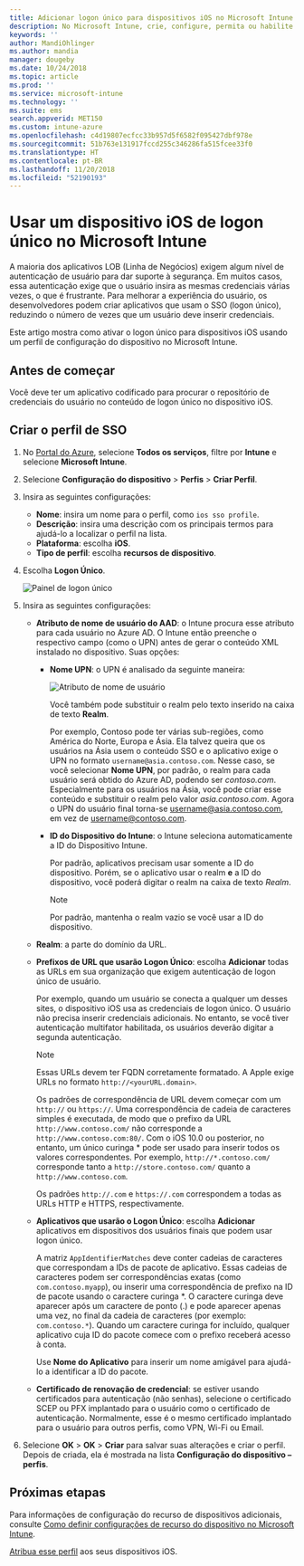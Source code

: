 ```yaml
---
title: Adicionar logon único para dispositivos iOS no Microsoft Intune – Azure | Microsoft Docs
description: No Microsoft Intune, crie, configure, permita ou habilite dispositivos iOS a usar SSO (logon único), em vez de senha, para autenticação aos recursos e dados de sua organização. Para usar SSO, crie um perfil de configuração do dispositivo e insira o UPN, a ID do dispositivo, seus aplicativos e um certificado para autenticar o usuário e o dispositivo.
keywords: ''
author: MandiOhlinger
ms.author: mandia
manager: dougeby
ms.date: 10/24/2018
ms.topic: article
ms.prod: ''
ms.service: microsoft-intune
ms.technology: ''
ms.suite: ems
search.appverid: MET150
ms.custom: intune-azure
ms.openlocfilehash: c4d19807ecfcc33b957d5f6582f095427dbf978e
ms.sourcegitcommit: 51b763e131917fccd255c346286fa515fcee33f0
ms.translationtype: HT
ms.contentlocale: pt-BR
ms.lasthandoff: 11/20/2018
ms.locfileid: "52190193"
---
```

# <a name="use-single-sign-on-ios-device-in-microsoft-intune"></a>Usar um dispositivo iOS de logon único no Microsoft Intune

A maioria dos aplicativos LOB (Linha de Negócios) exigem algum nível de autenticação de usuário para dar suporte à segurança. Em muitos casos, essa autenticação exige que o usuário insira as mesmas credenciais várias vezes, o que é frustrante. Para melhorar a experiência do usuário, os desenvolvedores podem criar aplicativos que usam o SSO (logon único), reduzindo o número de vezes que um usuário deve inserir credenciais.

Este artigo mostra como ativar o logon único para dispositivos iOS usando um perfil de configuração do dispositivo no Microsoft Intune.

## <a name="before-you-begin"></a>Antes de começar

Você deve ter um aplicativo codificado para procurar o repositório de credenciais do usuário no conteúdo de logon único no dispositivo iOS.

## <a name="create-the-sso-profile"></a>Criar o perfil de SSO

1. No [Portal do Azure](https://portal.azure.com), selecione **Todos os serviços**, filtre por **Intune** e selecione **Microsoft Intune**.
2. Selecione **Configuração do dispositivo** > **Perfis** > **Criar Perfil**.
3. Insira as seguintes configurações:

    - **Nome**: insira um nome para o perfil, como `ios sso profile`.
    - **Descrição**: insira uma descrição com os principais termos para ajudá-lo a localizar o perfil na lista.
    - **Plataforma**: escolha **iOS**.
    - **Tipo de perfil**: escolha **recursos de dispositivo**.

4. Escolha **Logon Único**.

    ![Painel de logon único](./media/sso-blade.png)

5. Insira as seguintes configurações: 

    - **Atributo de nome de usuário do AAD**: o Intune procura esse atributo para cada usuário no Azure AD. O Intune então preenche o respectivo campo (como o UPN) antes de gerar o conteúdo XML instalado no dispositivo. Suas opções:
    
        - **Nome UPN**: o UPN é analisado da seguinte maneira:

            ![Atributo de nome de usuário](media/User-name-attribute.png)

            Você também pode substituir o realm pelo texto inserido na caixa de texto **Realm**.

            Por exemplo, Contoso pode ter várias sub-regiões, como América do Norte, Europa e Ásia. Ela talvez queira que os usuários na Ásia usem o conteúdo SSO e o aplicativo exige o UPN no formato `username@asia.contoso.com`. Nesse caso, se você selecionar **Nome UPN**, por padrão, o realm para cada usuário será obtido do Azure AD, podendo ser *contoso.com*. Especialmente para os usuários na Ásia, você pode criar esse conteúdo e substituir o realm pelo valor *asia.contoso.com*. Agora o UPN do usuário final torna-se username@asia.contoso.com, em vez de username@contoso.com.

        - **ID do Dispositivo do Intune**: o Intune seleciona automaticamente a ID do Dispositivo Intune. 

            Por padrão, aplicativos precisam usar somente a ID do dispositivo. Porém, se o aplicativo usar o realm **e** a ID do dispositivo, você poderá digitar o realm na caixa de texto *Realm*.

            > [!NOTE]
            > Por padrão, mantenha o realm vazio se você usar a ID do dispositivo.

    - **Realm**: a parte do domínio da URL.
    
    - **Prefixos de URL que usarão Logon Único**: escolha **Adicionar** todas as URLs em sua organização que exigem autenticação de logon único de usuário. 

        Por exemplo, quando um usuário se conecta a qualquer um desses sites, o dispositivo iOS usa as credenciais de logon único. O usuário não precisa inserir credenciais adicionais. No entanto, se você tiver autenticação multifator habilitada, os usuários deverão digitar a segunda autenticação.

        > [!NOTE]
        > Essas URLs devem ter FQDN corretamente formatado. A Apple exige URLs no formato `http://<yourURL.domain>`.

        Os padrões de correspondência de URL devem começar com um `http://` ou `https://`. Uma correspondência de cadeia de caracteres simples é executada, de modo que o prefixo da URL `http://www.contoso.com/` não corresponde a `http://www.contoso.com:80/`. Com o iOS 10.0 ou posterior, no entanto, um único curinga \* pode ser usado para inserir todos os valores correspondentes. Por exemplo, `http://*.contoso.com/` corresponde tanto a `http://store.contoso.com/` quanto a `http://www.contoso.com`.

        Os padrões `http://.com` e `https://.com` correspondem a todas as URLs HTTP e HTTPS, respectivamente.
    
    - **Aplicativos que usarão o Logon Único**: escolha **Adicionar** aplicativos em dispositivos dos usuários finais que podem usar logon único. 

        A matriz `AppIdentifierMatches` deve conter cadeias de caracteres que correspondam a IDs de pacote de aplicativo. Essas cadeias de caracteres podem ser correspondências exatas (como `com.contoso.myapp`), ou inserir uma correspondência de prefixo na ID de pacote usando o caractere curinga \*. O caractere curinga deve aparecer após um caractere de ponto (.) e pode aparecer apenas uma vez, no final da cadeia de caracteres (por exemplo: `com.contoso.*`). Quando um caractere curinga for incluído, qualquer aplicativo cuja ID do pacote comece com o prefixo receberá acesso à conta.

        Use **Nome do Aplicativo** para inserir um nome amigável para ajudá-lo a identificar a ID do pacote.
    
    - **Certificado de renovação de credencial**: se estiver usando certificados para autenticação (não senhas), selecione o certificado SCEP ou PFX implantado para o usuário como o certificado de autenticação. Normalmente, esse é o mesmo certificado implantado para o usuário para outros perfis, como VPN, Wi-Fi ou Email.

6. Selecione **OK** > **OK** > **Criar** para salvar suas alterações e criar o perfil. Depois de criada, ela é mostrada na lista **Configuração do dispositivo – perfis**. 

## <a name="next-steps"></a>Próximas etapas

Para informações de configuração do recurso de dispositivos adicionais, consulte [Como definir configurações de recurso do dispositivo no Microsoft Intune](device-features-configure.md).

[Atribua esse perfil](device-profile-assign.md) aos seus dispositivos iOS.
